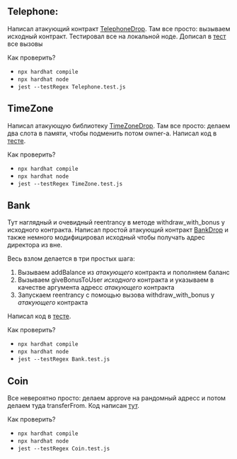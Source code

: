 ## Telephone:
Написал атакующий контракт [TelephoneDrop](./contracts/TelephoneDrop.sol).
Там все просто: вызываем исходный контракт.
Тестировал все на локальной ноде. Дописал в [тест](./test/Telephone.test.js) все вызовы

Как проверить?

- `npx hardhat compile`
- `npx hardhat node`
- `jest --testRegex Telephone.test.js`


## TimeZone
Написал атакующую библиотеку [TimeZoneDrop](./contracts/TimeZoneDrop.sol).
Там все просто: делаем два слота в памяти, чтобы подменить потом owner-а.
Написал код в [тесте](./test/TimeZone.test.js).


Как проверить?

- `npx hardhat compile`
- `npx hardhat node`
- `jest --testRegex TimeZone.test.js`

## Bank
Тут наглядный и очевидный reentrancy в методе withdraw_with_bonus у исходного контракта.
Написал простой атакующий контракт [BankDrop](./contracts/BankDrop.sol) и также немного модифицировал исходный
чтобы получать адрес директора из вне. 

Весь взлом делается в три простых шага:
1. Вызываем addBalance из _атакующего_ контракта и пополняем баланс
2. Вызываем giveBonusToUser _исходного_ контракта и указываем в качестве аргумента адресс _атакующего_ контракта
3. Запускаем reentrancy с помощью вызова withdraw_with_bonus у _атакующего_ контракта 

Написал код в [тесте](./test/Bank.test.js).

Как проверить?

- `npx hardhat compile`
- `npx hardhat node`
- `jest --testRegex Bank.test.js`


## Coin
Все невероятно просто: делаем approve на рандомный адресс и потом делаем туда transferFrom.
Код написан [тут](./test/Coin.test.js).

Как проверить?

- `npx hardhat compile`
- `npx hardhat node`
- `jest --testRegex Coin.test.js`